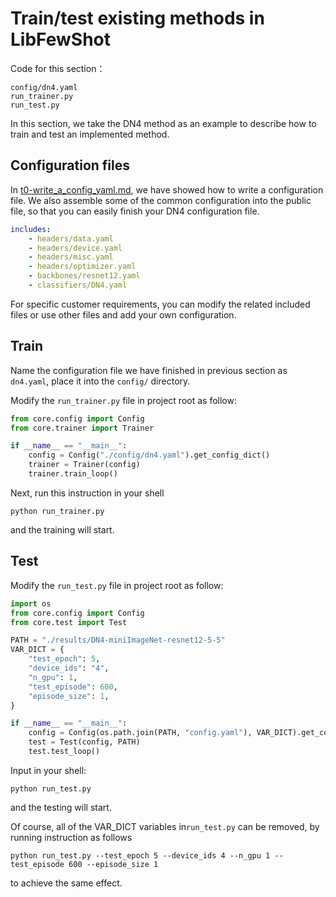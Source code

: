 # Train/test existing methods in LibFewShot

Code for this section：
```
config/dn4.yaml
run_trainer.py
run_test.py
```

In this section, we take the DN4 method as an example to describe how to train and test an implemented method.

## Configuration files

In [t0-write_a_config_yaml.md](./t0-write_a_config_yaml.md), we have showed how to write a configuration file. We also assemble some of the common configuration into the public file, so that you can easily finish your DN4 configuration file.

```yaml
includes:
	- headers/data.yaml
	- headers/device.yaml
	- headers/misc.yaml
	- headers/optimizer.yaml
	- backbones/resnet12.yaml
	- classifiers/DN4.yaml
```

For specific customer requirements, you can modify the related included files or use other files and add your own configuration.

## Train

Name the configuration file we have finished in previous section as `dn4.yaml`, place it into the `config/` directory.

Modify the `run_trainer.py` file in project root as follow:

```python
from core.config import Config
from core.trainer import Trainer

if __name__ == "__main__":
    config = Config("./config/dn4.yaml").get_config_dict()
    trainer = Trainer(config)
    trainer.train_loop()
```

Next, run this instruction in your shell

```shell
python run_trainer.py
```

and the training will start.

## Test

Modify the `run_test.py` file in project root as follow:

```python
import os
from core.config import Config
from core.test import Test

PATH = "./results/DN4-miniImageNet-resnet12-5-5"
VAR_DICT = {
    "test_epoch": 5,
    "device_ids": "4",
    "n_gpu": 1,
    "test_episode": 600,
    "episode_size": 1,
}

if __name__ == "__main__":
    config = Config(os.path.join(PATH, "config.yaml"), VAR_DICT).get_config_dict()
    test = Test(config, PATH)
    test.test_loop()

```

Input in your shell:

```shell
python run_test.py
```

and the testing will start.

Of course, all of the VAR_DICT variables in`run_test.py` can be removed, by running instruction as follows

```shell
python run_test.py --test_epoch 5 --device_ids 4 --n_gpu 1 --test_episode 600 --episode_size 1
```

to achieve the same effect.
